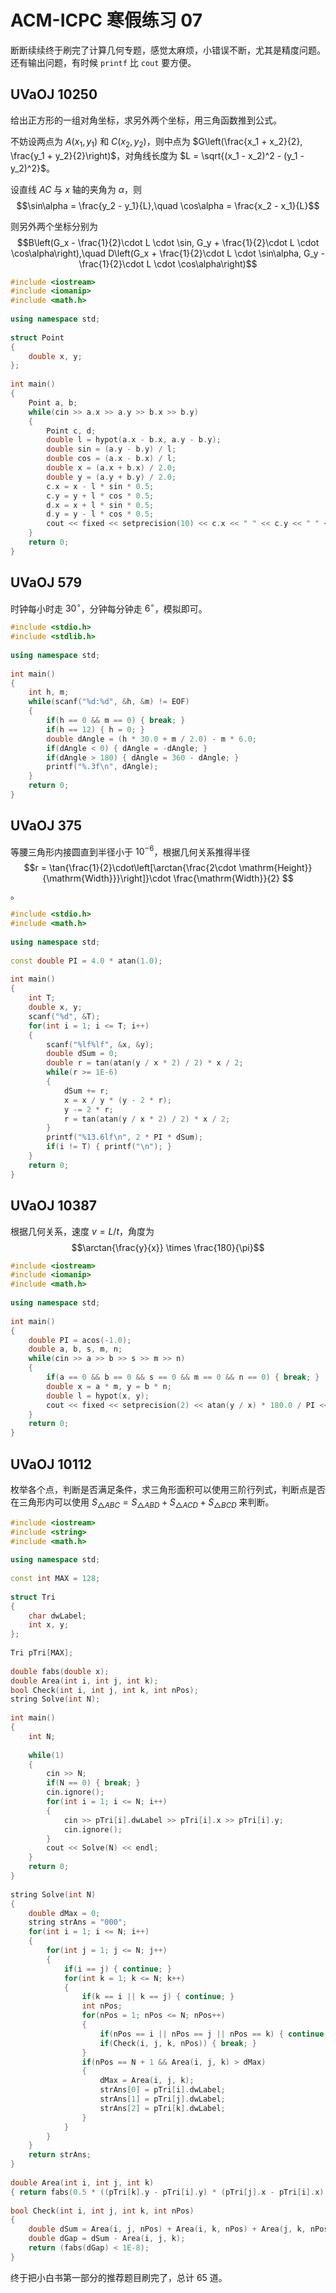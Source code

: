 # ACM-ICPC 寒假练习 07


断断续续终于刷完了计算几何专题，感觉太麻烦，小错误不断，尤其是精度问题。还有输出问题，有时候 `printf` 比 `cout` 要方便。

## UVaOJ 10250

给出正方形的一组对角坐标，求另外两个坐标，用三角函数推到公式。

不妨设两点为 $A(x_1, y_1)$ 和 $C(x_2, y_2)$，则中点为 $G\left(\frac{x_1 + x_2}{2}, \frac{y_1 + y_2}{2}\right)$，对角线长度为 $L = \sqrt{(x_1 - x_2)^2 - (y_1 - y_2)^2}$。

设直线 $AC$ 与 $x$ 轴的夹角为 $\alpha$，则 $$\sin\alpha = \frac{y_2 - y_1}{L},\quad \cos\alpha = \frac{x_2 - x_1}{L}$$

则另外两个坐标分别为 $$B\left(G_x - \frac{1}{2}\cdot L \cdot \sin, G_y + \frac{1}{2}\cdot L \cdot \cos\alpha\right),\quad D\left(G_x + \frac{1}{2}\cdot L \cdot \sin\alpha, G_y - \frac{1}{2}\cdot L \cdot \cos\alpha\right)$$

```cpp
#include <iostream>
#include <iomanip>
#include <math.h>
 
using namespace std;
 
struct Point
{
    double x, y;
};
 
int main()
{
    Point a, b;
    while(cin >> a.x >> a.y >> b.x >> b.y)
    {
        Point c, d;
        double l = hypot(a.x - b.x, a.y - b.y);
        double sin = (a.y - b.y) / l;
        double cos = (a.x - b.x) / l;
        double x = (a.x + b.x) / 2.0;
        double y = (a.y + b.y) / 2.0;
        c.x = x - l * sin * 0.5;
        c.y = y + l * cos * 0.5;
        d.x = x + l * sin * 0.5;
        d.y = y - l * cos * 0.5;
        cout << fixed << setprecision(10) << c.x << " " << c.y << " " << d.x << " " << d.y << endl;
    }  
    return 0;
}
```

## UVaOJ 579

时钟每小时走 $30^\circ$，分钟每分钟走 $6^\circ$，模拟即可。

```cpp
#include <stdio.h>
#include <stdlib.h>
 
using namespace std;
 
int main()
{
    int h, m;
    while(scanf("%d:%d", &h, &m) != EOF)
    {
        if(h == 0 && m == 0) { break; }
        if(h == 12) { h = 0; }
        double dAngle = (h * 30.0 + m / 2.0) - m * 6.0;
        if(dAngle < 0) { dAngle = -dAngle; }
        if(dAngle > 180) { dAngle = 360 - dAngle; }
        printf("%.3f\n", dAngle);
    }
    return 0;
}
```

## UVaOJ 375

等腰三角形内接圆直到半径小于 $10^{-6}$，根据几何关系推得半径 $$r = \tan{\frac{1}{2}\cdot\left[\arctan{\frac{2\cdot \mathrm{Height}}{\mathrm{Width}}}\right]}\cdot \frac{\mathrm{Width}}{2} $$。

```cpp
#include <stdio.h>
#include <math.h>
 
using namespace std;
 
const double PI = 4.0 * atan(1.0);
 
int main()
{
    int T;
    double x, y;
    scanf("%d", &T);
    for(int i = 1; i <= T; i++)
    {
        scanf("%lf%lf", &x, &y);
        double dSum = 0;
        double r = tan(atan(y / x * 2) / 2) * x / 2;
        while(r >= 1E-6)
        {
            dSum += r;
            x = x / y * (y - 2 * r);
            y -= 2 * r;
            r = tan(atan(y / x * 2) / 2) * x / 2;
        }
        printf("%13.6lf\n", 2 * PI * dSum);
        if(i != T) { printf("\n"); }
    }
    return 0;
}
```

## UVaOJ 10387

根据几何关系，速度 $v = L / t$，角度为 $$\arctan{\frac{y}{x}} \times \frac{180}{\pi}$$

```cpp
#include <iostream>
#include <iomanip>
#include <math.h>
 
using namespace std;
 
int main()
{
    double PI = acos(-1.0);
    double a, b, s, m, n;
    while(cin >> a >> b >> s >> m >> n)
    {
        if(a == 0 && b == 0 && s == 0 && m == 0 && n == 0) { break; }
        double x = a * m, y = b * n;
        double l = hypot(x, y);
        cout << fixed << setprecision(2) << atan(y / x) * 180.0 / PI << " " << l / s << endl;
    }
    return 0;
}
```

## UVaOJ 10112

枚举各个点，判断是否满足条件，求三角形面积可以使用三阶行列式，判断点是否在三角形内可以使用 $S_{\triangle ABC} = S_{\triangle ABD} + S_{\triangle ACD} + S_{\triangle BCD}$ 来判断。

```cpp
#include <iostream>
#include <string>
#include <math.h>
 
using namespace std;
 
const int MAX = 128;
 
struct Tri
{
    char dwLabel;
    int x, y;
};
 
Tri pTri[MAX];
 
double fabs(double x);
double Area(int i, int j, int k);
bool Check(int i, int j, int k, int nPos);
string Solve(int N);
 
int main()
{
    int N;
     
    while(1)
    {
        cin >> N;
        if(N == 0) { break; }
        cin.ignore();
        for(int i = 1; i <= N; i++)
        {
            cin >> pTri[i].dwLabel >> pTri[i].x >> pTri[i].y;
            cin.ignore();
        }
        cout << Solve(N) << endl;
    }
    return 0;
}
 
string Solve(int N)
{
    double dMax = 0;
    string strAns = "000";
    for(int i = 1; i <= N; i++)
    {
        for(int j = 1; j <= N; j++)
        {
            if(i == j) { continue; }
            for(int k = 1; k <= N; k++)
            {
                if(k == i || k == j) { continue; }
                int nPos;
                for(nPos = 1; nPos <= N; nPos++)
                {
                    if(nPos == i || nPos == j || nPos == k) { continue; }
                    if(Check(i, j, k, nPos)) { break; }
                }
                if(nPos == N + 1 && Area(i, j, k) > dMax)
                {
                    dMax = Area(i, j, k);
                    strAns[0] = pTri[i].dwLabel;
                    strAns[1] = pTri[j].dwLabel;
                    strAns[2] = pTri[k].dwLabel;
                }
            }
        }
    }
    return strAns;
}
 
double Area(int i, int j, int k)
{ return fabs(0.5 * ((pTri[k].y - pTri[i].y) * (pTri[j].x - pTri[i].x) - (pTri[j].y - pTri[i].y) * (pTri[k].x - pTri[i].x))); }
 
bool Check(int i, int j, int k, int nPos)
{
    double dSum = Area(i, j, nPos) + Area(i, k, nPos) + Area(j, k, nPos);
    double dGap = dSum - Area(i, j, k);
    return (fabs(dGap) < 1E-8);
}
```

终于把小白书第一部分的推荐题目刷完了，总计 65 道。
